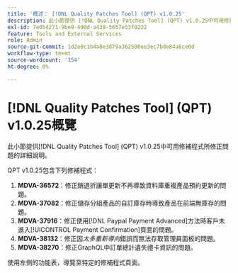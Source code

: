 ```yaml
---
title: '概述： [!DNL Quality Patches Tool] (QPT) v1.0.25'
description: 此小節提供 [!DNL Quality Patches Tool] (QPT) v1.0.25中可用修補程式所修正問題的詳細說明。
exl-id: 7e054271-9be9-490d-a438-5657e53f0222
feature: Tools and External Services
role: Admin
source-git-commit: 1d2e0c1b4a8e3d79a362500ee3ec7bde84a6ce0d
workflow-type: tm+mt
source-wordcount: '154'
ht-degree: 0%

---
```


# [!DNL Quality Patches Tool] (QPT) v1.0.25概覽

此小節提供[!DNL Quality Patches Tool] (QPT) v1.0.25中可用修補程式所修正問題的詳細說明。

QPT v1.0.25包含下列修補程式：

1. **MDVA-36572**：修正銷退折讓單更新不再導致資料庫重複產品預約更新的問題。
1. **MDVA-37082**：修正儲存分組產品的自訂庫存時導致產品在前端無庫存的問題。
1. **MDVA-37916**：修正使用[!DNL Paypal Payment Advanced]方法時客戶未進入[!UICONTROL Payment Confirmation]頁面的問題。
1. **MDVA-38132**：修正因&#x200B;*太多重新導向*&#x200B;錯誤而無法存取管理員面板的問題。
1. **MDVA-38270**：修正GraphQL中訂單總計遺失禮卡資訊的問題。

使用左側的功能表，導覽至特定的修補程式頁面。

